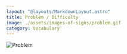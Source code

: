 ```yaml
---
layout: "@layouts/MarkdownLayout.astro"
title: Problem / Difficulty
image: ./assets/images-of-signs/problem.gif
category: Vocabulary
---
```


![Problem](@signs/problem.gif)
